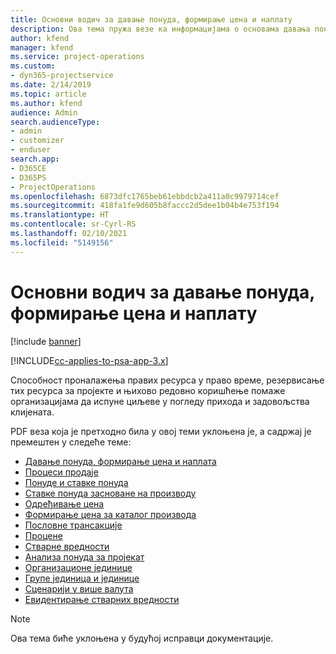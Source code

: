 ```yaml
---
title: Основни водич за давање понуда, формирање цена и наплату
description: Ова тема пружа везе ка информацијама о основама давања понуда, формирања цена и наплате у апликацији Project Service Automation.
author: kfend
manager: kfend
ms.service: project-operations
ms.custom:
- dyn365-projectservice
ms.date: 2/14/2019
ms.topic: article
ms.author: kfend
audience: Admin
search.audienceType:
- admin
- customizer
- enduser
search.app:
- D365CE
- D365PS
- ProjectOperations
ms.openlocfilehash: 6873dfc1765beb61ebbdcb2a411a0c9979714cef
ms.sourcegitcommit: 418fa1fe9d605b8faccc2d5dee1b04b4e753f194
ms.translationtype: HT
ms.contentlocale: sr-Cyrl-RS
ms.lasthandoff: 02/10/2021
ms.locfileid: "5149156"
---
```

# <a name="basic-guide-to-quoting-pricing-and-billing"></a>Основни водич за давање понуда, формирање цена и наплату

[!include [banner](../../includes/psa-now-project-operations.md)]

[!INCLUDE[cc-applies-to-psa-app-3.x](../../includes/cc-applies-to-psa-app-3x.md)]

Способност проналажења правих ресурса у право време, резервисање тих ресурса за пројекте и њихово редовно коришћење помаже организацијама да испуне циљеве у погледу прихода и задовољства клијената. 

PDF веза која је претходно била у овој теми уклоњена је, а садржај је премештен у следеће теме:

- [Давање понуда, формирање цена и наплата](../quote-bill-price.md)
- [Процеси продаје](../basic-sales-process.md)
- [Понуде и ставке понуда](../basic-quote-lines.md)
- [Ставке понуда засноване на производу](../product-based-quote-lines.md)
- [Одређивање цена](../basic-pricing.md)
- [Формирање цена за каталог производа](../product-catalog-pricing.md)
- [Пословне трансакције](../basic-business-transactions.md)
- [Процене](../estimates.md)
- [Стварне вредности](../actuals.md)
- [Анализа понуда за пројекат](../basic-analyzing-quotes.md)
- [Организационе јединице](../advanced-organizational.md)
- [Групе јединица и јединице](../advanced-units.md)
- [Сценарији у више валута](../advanced-currency.md)
- [Евидентирање стварних вредности](../advanced-actuals.md)

> [!NOTE]
> Ова тема биће уклоњена у будућој исправци документације. 
